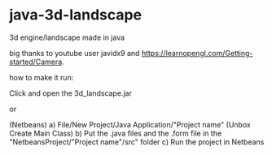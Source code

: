# java-3d-landscape
3d engine/landscape made in java

big thanks to youtube user javidx9 and https://learnopengl.com/Getting-started/Camera.


how to make it run:

Click and open the 3d_landscape.jar

or

(Netbeans) 
a) File/New Project/Java Application/"Project name" (Unbox Create Main Class)
b) Put the .java files and the .form file in the "NetbeansProject/"Project name"/src" folder
c) Run the project in Netbeans
